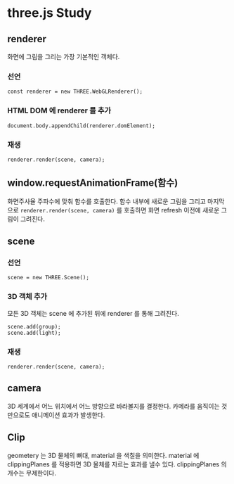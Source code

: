 # three.js Study

## renderer
화면에 그림을 그리는 가장 기본적인 객체다.

### 선언
```
const renderer = new THREE.WebGLRenderer();
```
### HTML DOM 에 renderer 를 추가
```
document.body.appendChild(renderer.domElement);
```
### 재생
```
renderer.render(scene, camera);
```

## window.requestAnimationFrame(함수)
화면주사율 주파수에 맞춰 함수를 호출한다.
함수 내부에 새로운 그림을 그리고 마지막으로 `renderer.render(scene, camera)` 를 호출하면 화면 refresh 이전에 새로운 그림이 그려진다.

## scene
### 선언
```
scene = new THREE.Scene();
```
### 3D 객체 추가
모든 3D 객체는 scene 에 추가된 뒤에 renderer 를 통해 그려진다.
```
scene.add(group);
scene.add(light);
```
### 재생
```
renderer.render(scene, camera);
```

## camera
3D 세계에서 어느 위치에서 어느 방향으로 바라볼지를 결정한다.
카메라를 움직이는 것만으로도 애니메이션 효과가 발생한다.

## Clip
geometery 는 3D 물체의 뼈대, material 을 색칠을 의미한다.
material 에 clippingPlanes 를 적용하면 3D 물체를 자르는 효과를 낼수 있다.
clippingPlanes 의 개수는 무제한이다.
